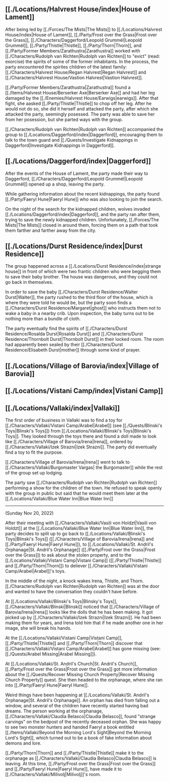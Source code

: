 ## [[./Locations/Halvrest House/index|House of Lament]]
After being led by [[./Forces/The Mists|The Mists]] to [[./Locations/Halvrest House/index|House of Lament]], [[./Party/Frost over the Grass|Frost over the Grass]], [[./Characters/Daggerford/Leopold Grummél|Leopold Grummél]], [[./Party/Thistle|Thistle]], [[./Party/Thorn|Thorn]], and [[./Party/Former Members/Zarathustra|Zarathustra]] worked with [[./Characters/Rudolph van Richten|Rudolph van Richten]] to "evict" (read: exorcise) the spirits of some of the former inhabitants. In the process, the party encountered the spirites children of the latest family: [[./Characters/Halvrest House/Regan Halvrest|Regan Halvrest]] and [[./Characters/Halvrest House/Vastion Halvrest|Vastion Halvrest]].

[[./Party/Former Members/Zarathustra|Zarathustra]] found a [[./Items/Halvrest House/Berserker Axe|Berserker Axe]] and had her leg damaged by the [[./Enemies/Halvrest House/Earwigs|earwigs]]. After that fight, she aasked [[./Party/Thistle|Thistle]] to chop off her leg. After he would not do so, she did it herself and attacked the party, after which she attacked the party, seemingly posessed. The party was able to save her from her posession, but she parted ways with the group.

[[./Characters/Rudolph van Richten|Rudolph van Richten]] accompanied the group to [[./Locations/Daggerford/index|Daggerford]], encouraging them to talk to the town guard and [[./Quests/Investigate Kidnappings in Daggerford|Investigate Kidnappings in Daggerford]].

## [[./Locations/Daggerford/index|Daggerford]]
After the events of the House of Lament, the party made their way to Daggerford, [[./Characters/Daggerford/Leopold Grummél|Leopold Grummél]] opened up a shop, leaving the party.

While gathering information about the recent kidnappings, the party found [[./Party/Faeryl Hune|Faeryl Hune]] who was also looking to join the search.

On the night of the search for the kidnapped children, wolves invaded [[./Locations/Daggerford/index|Daggerford]], and the party ran after them, trying to save the newly kidnapped children. Unfortunately, [[./Forces/The Mists|The Mists]] closed in around them, forcing them on a path that took them farther and farther away from the city.

## [[./Locations/Durst Residence/index|Durst Residence]]
The group happened across a [[./Locations/Durst Residence/index|strange house]] in front of which were two frantic children who were begging them to save their baby brother. The house was dangerous, and they could not go back in themselves.

In order to save the baby [[./Characters/Durst Residence/Walter Durst|Walter]], the party rushed to the third floor of the house, which is where they were told he would be, but the party soon finds a [[./Characters/Durst Residence/Margaret|ghost]] who instructs them not to wake a baby in a nearby crib. Upon inspection, the baby turns out to be nothing more than a bundle of cloth.

The party eventually find the spirits of [[./Characters/Durst Residence/Rosalda Durst|Rosalda Durst]] and [[./Characters/Durst Residence/Thornbolt Durst|Thornbolt Durst]] in their locked room. The room had apparently been sealed by their [[./Characters/Durst Residence/Elisabeth Durst|mother]] through some kind of prayer.
## [[./Locations/Village of Barovia/index|Village of Barovia]]

## [[./Locations/Vistani Camp/index|Vistani Camp]]

## [[./Locations/Vallaki/index|Vallaki]]
The first order of business in Vallaki was to find a toy for [[./Characters/Vallaki/Vistani Camp/Arabel|Arabel]] (see [[./Quests/Blinski's Toys|Blinski's Toys]]) from [[./Locations/Vallaki/Blinski's Toys|Blinski's Toys]]. They looked through the toys there and found a doll made to look like [[./Characters/Village of Barovia/Irena|Irena]], ordered by [[./Characters/Vallaki/Izek Strazni|Izek Strazni]]. The party did eventually find a toy to fit the purpose.

[[./Characters/Village of Barovia/Irena|Irena]] went to talk to [[./Characters/Vallaki/Burgomaster Vargas| the Burgomaster]] while the rest of the group set up lodging.

The party saw [[./Characters/Rudolph van Richten|Rudolph van Richten]] performing a show for the children of the town. He refused to speak openly with the group in public but said that he would meet them later at the [[./Locations/Vallaki/Blue Water Inn|Blue Water Inn]]

-----
(Sunday Nov 20, 2022)

After their meeting with [[./Characters/Vallaki/Vasili von Holdzt|Vasili von Holdzt]] at the [[./Locations/Vallaki/Blue Water Inn|Blue Water Inn]], the party decides to split up to go back to [[./Locations/Vallaki/Blinski's Toys|Blinski's Toys]] ([[./Characters/Village of Barovia/Irena|Irena]] and [[./Party/Faeryl Hune|Faeryl Hune]]), to [[./Locations/Vallaki/St. Andril's Orphanage|St. Andril's Orphanage]] ([[./Party/Frost over the Grass|Frost over the Grass]]) to ask about the stolen property, and to the [[./Locations/Vallaki/Vistani Camp|Vistani Camp]] ([[./Party/Thistle|Thistle]] and [[./Party/Thorn|Thorn]]) to deliever [[./Characters/Vallaki/Vistani Camp/Arabel|Arabel]]'s toys.

In the middle of the night, a knock wakes Irena, Thistle, and Thorn. [[./Characters/Rudolph van Richten|Rudolph van Richten]] was at the door and wanted to have the conversation they couldn't have before.

At [[./Locations/Vallaki/Blinski's Toys|Blinsky's Toys]], [[./Characters/Vallaki/Blinski|Blinski]] noticed that  [[./Characters/Village of Barovia/Irena|Irena]] looks like the dolls that he has been making. It got picked up by [[./Characters/Vallaki/Izek Strazni|Izek Strazni]]. He had been making them for years, and Irena told him that if he made another one in her image, she will break his hands.

At the [[./Locations/Vallaki/Vistani Camp|Vistani Camp]], [[./Party/Thistle|Thistle]] and [[./Party/Thorn|Thorn]] discover that [[./Characters/Vallaki/Vistani Camp/Arabel|Arabel]] has gone missing (see: [[./Quests/Arabel Missing|Arabel Missing]]).

At [[./Locations/Vallaki/St. Andril's Church|St. Andril's Church]], [[./Party/Frost over the Grass|Frost over the Grass]] got more information about the [[./Quests/Recover Missing Church Property|Recover Missing Church Property]] quest. She then headed to the orphanage, where she ran into [[./Party/Faeryl Hune|Faeryl Hune]].

Weird things have been happening at [[./Locations/Vallaki/St. Andril's Orphanage|St. Andril's Orphanage]]. An orphan has died from falling out a window, and several of the children have recently started having bad dreams. The person working at the orphanage, [[./Characters/Vallaki/Claudia Belasco|Claudia Belasco]], found "strange carvings" on the bedpost of the recently deceased orphan. She was happy to see two  monster hunters and handed Faeryl a book entitled [[./Items/Vallaki/Beyond the Morning Lord's Sight|Beyond the Morning Lord's Sight]], which turned out to be a book of fake information about demons and lore.

[[./Party/Thorn|Thorn]] and [[./Party/Thistle|Thistle]] make it to the orphanage as [[./Characters/Vallaki/Claudia Belasco|Claudia Belasco]] is leaving. At this time, [[./Party/Frost over the Grass|Frost over the Grass]] and [[./Party/Faeryl Hune|Faeryl Hune]], have made it to [[./Characters/Vallaki/Milivolj|Milivolj]]'s room.
